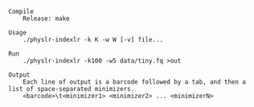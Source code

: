     Compile
        Release: make

    Usage
	    ./physlr-indexlr -k K -w W [-v] file...

    Run
        ./physlr-indexlr -k100 -w5 data/tiny.fq >out

    Output
	    Each line of output is a barcode followed by a tab, and then a list of space-separated minimizers.
        <barcode>\t<minimizer1> <minimizer2> ... <minimizerN>
